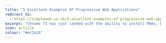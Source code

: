 ```yaml
---
title: "5 Excellent Examples Of Progressive Web Applications"
redirect_to:
  - https://simpleweb.co.uk/5-excellent-examples-of-progressive-web-applications/
excerpt: "Chrome 73 has just landed with the ability to install PWAs, but what is a PWA? Well as you’ve probably read in the title, PWA stands for Progressive Web Application. Thankfully this acronym is fairly literal, it’s an app that works on the web but with super powers beyond the realm of typical web apps you may have used in the past."
icon: article
colour: "#ec2a16"
---
```

